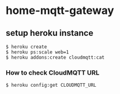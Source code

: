 # home-mqtt-gateway

## setup heroku instance
```
$ heroku create
$ heroku ps:scale web=1
$ heroku addons:create cloudmqtt:cat
```

### How to check CloudMQTT URL
```
$ heroku config:get CLOUDMQTT_URL
```
